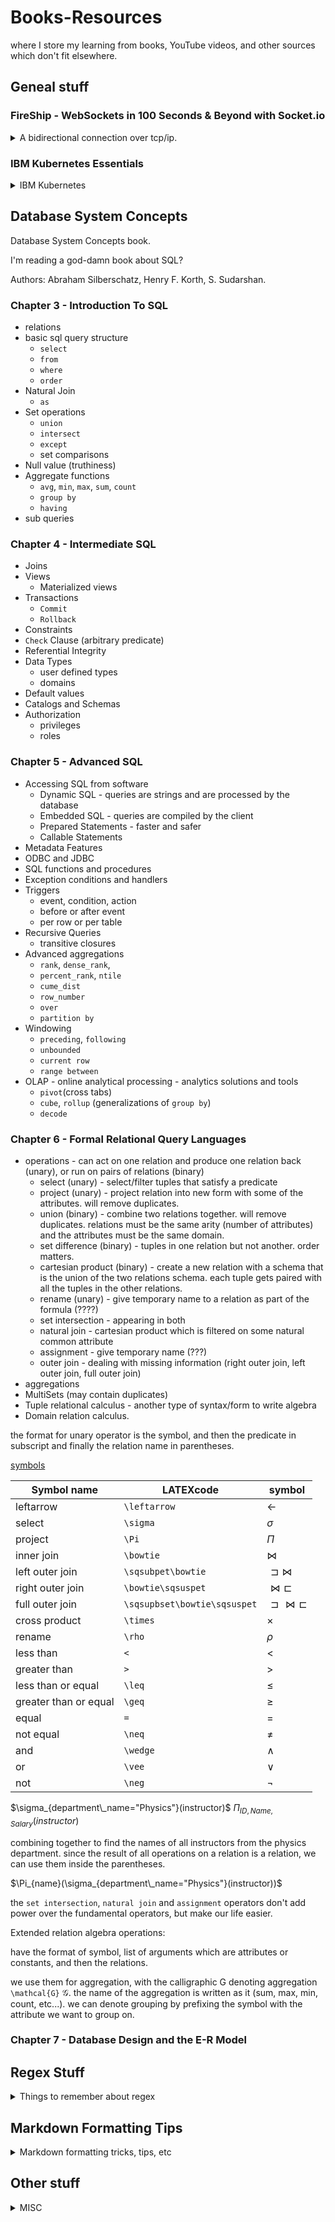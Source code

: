 <!--
ignore these words in spell check for this file
// cSpell:ignore Okun kube fooa SVennam aaaabc kubelet kubernetes nginx openshift linux redhat Silberschatz Korth Sudarshan ntile cume_dist arity
-->

# Books-Resources

where I store my learning from books, YouTube videos, and other sources which don't fit elsewhere.

## Geneal stuff

### FireShip - WebSockets in 100 Seconds & Beyond with Socket.io

<details>
<summary>
A bidirectional connection over tcp/ip.
</summary>

[WebSockets in 100 Seconds & Beyond with Socket.io](https://youtu.be/1BfCnjr_Vjg)

good for realtime data. high speed, low latency._event based_ (callbacks).
we start with an tcp/ip connection, and then move to the websocket protocol (_ws_).

Socket.io is library that extends the abilities of the websocket and provides common solutions like broadcasting (messaging all other clients on this url)

_**cors** : cross origin resource sharing_

there're also **webRTC** for video/voice, and **webTransport** as a possible upgrade for the webSocket protocol.

</details>

### IBM Kubernetes Essentials

<details>
<summary>
IBM Kubernetes
</summary>

[Kubernetes Essentials](https://youtube.com/playlist?list=PLOspHqNVtKABAVX4azqPIu6UfsPzSu2YN)

#### Kubernetes Explained

Kubernetes is an orchestration tool to manage containerized applications

Kubernetes master has the Kubernetes API, the customer worker nodes are also kubernetes managed, and each has a kubelet.

Kubernetes use yaml to define the resources needed, we start with a small example

```yml
kind: pod
image: SVennam/frontend:latest
labels:
  app: frontend
```

we can deploy that manifest with kubectl, the kubernetes command line tool. this sends the configuration to a worker node.

we can also define a template in the manifest for how pods look

```yml
kind: deployment
selector: { app:frontend }
replicas: 3
template:
  image: SVennam/frontend:latest
  labels:
    app: frontend
```

now we use kubernetes to manage that deployment and ensure that state, so it will create more pods like that.

each pod has an ip address, but when a pod dies it gets a new ip address, if we want to talk to a pod, we need something to manage that. this is done with a service definition. this is also in the yaml file, this creates a reliable way for the KubeDNS to communicate.

```yml
kind: service
selector: { app:frontend }
type: LoadBalancer
```

the LoadBalancer type makes our nodes exposed to the outside world.

we have pods, deployments and services as resources of kubernetes.

#### How does Kubernetes create a Pod?

how are pods created by kubernetes?

nodes are the machines, we have control nodes and compute nodes.
if we want to make a pod, we use kubectl to talk with the kubeAPI server. the first thing that happens is authentication, and next the request is written to etcd (a key-value datastore), that is the source-of-truth for kubernetes.

the etcd defines the desired state for Kubernetes.

the scheduler controls which workloads needs to be assigned to a worker node, it talks to the kubeAPI server.

the compute nodes have a kubelet, which talks with the control plane and the kubeAPI, it's registered in the cluster. the compute nodes also have a container runtime engine (CRI - container runtime initiative,not only Docker), and a kube-proxy for communication purposes.

the scheduler chooses to which compute node the work should be passed, it tells the kubeAPI which, and then that is written to the etcd. then we have a desired state.

the last part of the Control node is the controller manager. it has the replication controller and it also monitor the state of the world against the desired state. if it sees that a pod is missing, it knows how to request a new one to be created.

- control node
  - kubeAPI server
  - etcd
  - scheduler
  - controller manager
- compute node
  - kubelet
  - kube-proxy
  - CRI - container runtime engine

#### Kubernetes Ingress in 5 Minutes

assume we have a service with three pods,

service types: Cluster-IP, NodePort, LoadBalancer

NLB: node work balancer.

ingress is resource, not a service type.\
it's set of rules, like nginx reverse proxy, it uses a load balancer, has path based routing and more stuff.

#### What Is Helm

Helm is a Kubernetes package manager that makes deployment easier.

let's take an example of a e-commerce site, which has a JS frontend application, with a mongo database and a node-port service.

in Kubernetes, we will have files for deployment that define the configuration.

```yaml
#deployment
image: node/mongo
replicas: 2

#service
type: NodePort
port: 8080
```

helm can help us separate the template of the configuration from the files themselves. we will have values.yml file which acts as our **chart**.

```yml
deployment:
  image: node/mongo1
  replicas: 2
service:
  type: NodePort
  port: 8080
```

the chart makes it possible to pull values from an external source.

```yaml
#deployment
image: { { values.deployment.image } }
replicas: { { values.deployment.replicas } }

#service
type: { { values.service.type } }
port: { { values.service.port } }
```

the command that we run is, helm will inject the parameters from the chart and send them into a **Tiller** component on the kubernetes side.

```sh
helm install <myApp>
```

when we want to change the values, we simply update the chart, we can also rollback changes, and save the changes to a repository for future use.

```sh
helm upgrade <myApp>
helm rollback
helm package
```

#### Kubernetes vs. Docker: It's Not an Either/Or Question

we still use all the knowledge we got when we used docker, we build on top-of it to get a better deployment.

it helps us with scaling up,orchestration replaces scripts that we would have written otherwise. deployment is easier, development is easier, and monitoring is done for us built-in.

a deployment is always alive, it's the desired state, no matter what happens, kubernetes will try to get back to that state.

#### Kubernetes Deployments: Get Started Fast

kubernetes resources.

deployment -> replica set. rolling update.

debugging

- kubectl logs
  - _--previous_ - from a crushed container
- kubectl describe pod
- kube exec -it sample-pod -- /bin/bash

#### Advantages of Managed Kubernetes

#### Using IBM CloudLabs for Hands-on Kubernetes Training on IBM Cloud

#### Kubernetes and OpenShift: What's the Difference?

openshift by redhat (not open source), OKD - origin kubernetes deployment.

kubernetes:source code, image registry, ci-cd cycle.

openshift is opinionated, it has defaults, takes less time. doesn't run everything as root.

#### Containerization Explained

not only docker. vms vs containers. how much resources are used.

#### Container Orchestration Explained

applications, orchestrator.
the development team cares about the applications, the operation teams cares about a whole lot more. deployment, scaling, networking (load balances, service discovery), insight, maintenance, plug-in configurations.

service mesh.

</details>

## Database System Concepts

<!-- <details> -->
<summary>
Database System Concepts book.
</summary>

I'm reading a god-damn book about SQL?

Authors: Abraham Silberschatz, Henry F. Korth, S. Sudarshan.

### Chapter 3 - Introduction To SQL

- relations
- basic sql query structure
  - `select`
  - `from`
  - `where`
  - `order`
- Natural Join
  - `as`
- Set operations
  - `union`
  - `intersect`
  - `except`
  - set comparisons
- Null value (truthiness)
- Aggregate functions
  - `avg`, `min`, `max`, `sum`, `count`
  - `group by`
  - `having`
- sub queries

### Chapter 4 - Intermediate SQL

- Joins
- Views
  - Materialized views
- Transactions
  - `Commit`
  - `Rollback`
- Constraints
- `Check` Clause (arbitrary predicate)
- Referential Integrity
- Data Types
  - user defined types
  - domains
- Default values
- Catalogs and Schemas
- Authorization
  - privileges
  - roles

### Chapter 5 - Advanced SQL

- Accessing SQL from software
  - Dynamic SQL - queries are strings and are processed by the database
  - Embedded SQL - queries are compiled by the client
  - Prepared Statements - faster and safer
  - Callable Statements
- Metadata Features
- ODBC and JDBC
- SQL functions and procedures
- Exception conditions and handlers
- Triggers
  - event, condition, action
  - before or after event
  - per row or per table
- Recursive Queries
  - transitive closures
- Advanced aggregations
  - `rank`, `dense_rank`,
  - `percent_rank`, `ntile`
  - `cume_dist`
  - `row_number`
  - `over`
  - `partition by`
- Windowing
  - `preceding`, `following`
  - `unbounded`
  - `current row`
  - `range between`
- OLAP - online analytical processing - analytics solutions and tools
  - `pivot`(cross tabs)
  - `cube`, `rollup` (generalizations of `group by`)
  - `decode`

### Chapter 6 - Formal Relational Query Languages
- operations - can act on one relation and produce one relation back (unary), or run on pairs of relations (binary)
  - select (unary) - select/filter tuples that satisfy a predicate
  - project (unary) - project relation into new form with some of the attributes. will remove duplicates.
  - union (binary) - combine two relations together. will remove duplicates. relations must be the same arity (number of attributes) and the attributes must be the same domain.
  - set difference (binary) - tuples in one relation but not another. order matters.
  - cartesian product (binary) - create a new relation with a schema that is the union of the two relations schema. each tuple gets paired with all the tuples in the other relations. 
  - rename (unary) - give temporary name to a relation as part of the formula (????)
  - set intersection - appearing in both
  - natural join - cartesian product which is filtered on some natural common attribute
  - assignment - give temporary name (???)
  - outer join - dealing with missing information (right outer join, left outer join, full outer join)
- aggregations
- MultiSets (may contain duplicates)
- Tuple relational calculus - another type of syntax/form to write algebra
- Domain relation calculus.

the format for unary operator is the symbol, and then the predicate in subscript and finally the relation name in parentheses. 

[symbols](https://www.cs.uleth.ca/~rice/latex/worksheet.pdf)

Symbol name | LATEXcode |symbol
---|---|---
leftarrow | `\leftarrow` | $\leftarrow$
select | `\sigma` | $\sigma$
project | `\Pi` | $\Pi$
inner join | `\bowtie` | $\bowtie$
left outer join | `\sqsubpet\bowtie` | $\sqsupset\bowtie$
right outer join | `\bowtie\sqsuspet` | $\bowtie\sqsubset$
full outer join | `\sqsupbset\bowtie\sqsuspet` | $\sqsupset\bowtie\sqsubset$
cross product | `\times` | $\times$
rename | `\rho` | $\rho$
less than | `<` | $<$
greater than |`>` | $>$
less than or equal | `\leq`  | $\leq$
greater than or equal | `\geq` | $\geq$
equal | `=`  | $=$
not equal | `\neq` | $\neq$
and | `\wedge` | $\wedge$
or | `\vee` | $\vee$
not | `\neg` | $\neg$

$\sigma_{department\_name="Physics"}(instructor)$
$\Pi_{ID, Name, Salary}(instructor)$

combining together to find the names of all instructors from the physics department. since the result of all operations on a relation is a relation, we can use them inside the parentheses.

$\Pi_{name}(\sigma_{department\_name="Physics"}(instructor))$

the `set intersection`, `natural join` and `assignment` operators don't add power over the fundamental operators, but make our life easier. 

Extended relation algebra operations:

have the format of symbol, list of arguments which are attributes or constants, and then the relations.

we use them for aggregation, with the calligraphic G denoting aggregation `\mathcal{G}` $\mathcal{G}$. the name of the aggregation is written as it (sum, max, min, count, etc...). we can denote grouping by prefixing the symbol with the attribute we want to group on.

### Chapter 7 - Database Design and the E-R Model

</details>

## Regex Stuff

<details>
<summary>
Things to remember about regex
</summary>

patterns:

- Email: `[\w\.+-]+@[\w\.-]+\.[\w\.-]+`
- URI: `[\w]+://[^/\s?#]+[^\s?#]+(?:\?[^\s#]*)?(?:#[^\s]*)?`
- IPv4: `(?:(?:25[0-5]|2[0-4][0-9]|[01]?[0-9][0-9])\.){3}(?:25[0-5]|2[0-4][0-9]|[01]?[0-9][0-9])`

commands:

```ps
# regex match
Select-String -Path .\regex22.txt -Pattern "^fooa+bar$"
# simple match
"aaaabc" -match "a+bc"
# simple replace
"aaaabc" -replace "a+","x"
# then single quote matters
"aaaabc" -replace "(a+).([cd])",'$2 then $1'
# from file
(Get-Content -Path .\udemy_regular_expressions_mastery\input_files\regex19.txt) -replace "^(l)(.*)",'Z$2'
```

- [About Regex](https://docs.microsoft.com/en-us/powershell/module/microsoft.powershell.core/about/about_regular_expressions?view=powershell-7.2)
- [PowerShell](https://docs.microsoft.com/en-us/powershell/module/microsoft.powershell.utility/select-string?view=powershell-7.2)

</details>

## Markdown Formatting Tips

<details>
<summary>
Markdown formatting tricks, tips, etc
</summary>

[cspell dictionaries](https://cspell.org/docs/dictionaries/)

### Tags

Dialog Box - don't use

<dialog open>This is an open dialog window</dialog>

\
\
\
\.

definition and tooltip

<dfn><abbr title="HyperText Markup Language">HTML</abbr></dfn> is the standard markup language for creating web pages.

### keyboard tricks

- Emojis <kbd>Windows</kbd> + <kbd>.</kbd>: ❄
- Unicode: <kbd>Alt</kbd> + four digits of decimal number.
- HTML Entity:
  - <<kbd>&#</kbd>>\<Decimal Number><<kbd>;</kbd>> &#945;
  - <<kbd>&#x</kbd>>\<Hexadecimal Number><<kbd>;</kbd>> &#x3B2;
  - <<kbd>&</kbd>>\<symbol name><<kbd>;</kbd>> &gamma;

[some html symbols](https://www.w3schools.com/charsets/ref_utf_punctuation.asp)

| symbol      | code     |
| ----------- | -------- |
| left arrow  | &larr;   |
| right arrow | &rarr;   |
| two arrows  | &#8644;  |
| alpha       | &alpha;  |
| Weird A     | &#x0041; |
| plus minus  | &pm;     |
| empty       | &empty;  |

### Latex

[latex symbols](https://www.cmor-faculty.rice.edu/~heinken/latex/symbols.pdf)

$$
\begin{align*}
state_m = state_n + path_{(n,m)} \\
state_m = state_n + delta_{(n,n+1)} + ... + delta_{(m-1, m)} + metadata_m
\end{align*}
$$
$$
\begin{align*}
\int_0^1 \frac{4.0}{1+x^2}dx = \pi
\end{align*}
$$
$$
\begin{align*}
\sum\limits_{i=0}^{n}F(X_i)\Delta \approx \pi
\end{align*}
$$

</details>

## Other stuff

<details>
<summary>
MISC
</summary>

set environment variables

- linux: `export AWS_DEFAULT_REGION=us-east-1`
- windows cmd: `set AWS_DEFAULT_REGION=us-east-1`
- powershell: `$Env:AWS_DEFAULT_REGION='us-east-1'`

</details>
